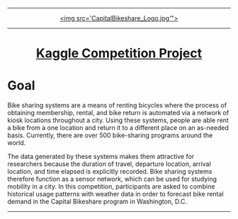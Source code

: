 ___

<a href='https://www.capitalbikeshare.com'><p style="text-align:center"><img src='CapitalBikeshare_Logo.jpg'"></p></a>

___

<h1 align="center"><a href='https://www.kaggle.com/c/bike-sharing-demand'>Kaggle Competition Project</a></h1> 



# Goal


Bike sharing systems are a means of renting bicycles where the process of obtaining membership, rental, and bike return is automated via a network of kiosk locations throughout a city. Using these systems, people are able rent a bike from a one location and return it to a different place on an as-needed basis. Currently, there are over 500 bike-sharing programs around the world.

The data generated by these systems makes them attractive for researchers because the duration of travel, departure location, arrival location, and time elapsed is explicitly recorded. Bike sharing systems therefore function as a sensor network, which can be used for studying mobility in a city. In this competition, participants are asked to combine historical usage patterns with weather data in order to forecast bike rental demand in the Capital Bikeshare program in Washington, D.C.


___